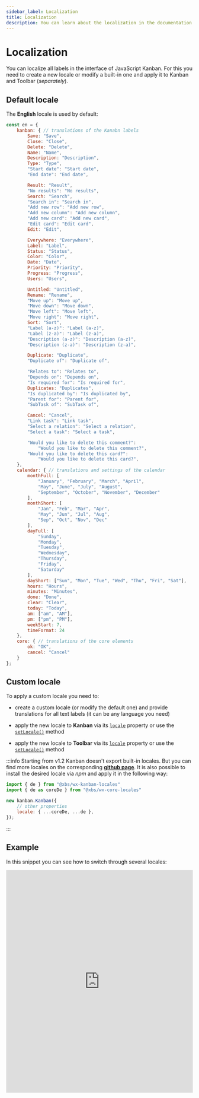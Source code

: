 ```yaml
---
sidebar_label: Localization
title: Localization
description: You can learn about the localization in the documentation of the DHTMLX JavaScript Kanban library. Browse developer guides and API reference, try out code examples and live demos, and download a free 30-day evaluation version of DHTMLX Kanban.
---
```


# Localization

You can localize all labels in the interface of JavaScript Kanban. For this you need to create a new locale or modify a built-in one and apply it to Kanban and Toolbar (*separately*).

## Default locale

The **English** locale is used by default:

~~~jsx
const en = {
	kanban: { // translations of the Kanabn labels
		Save: "Save",
		Close: "Close",
		Delete: "Delete",
		Name: "Name",
		Description: "Description",
		Type: "Type",
		"Start date": "Start date",
		"End date": "End date",

		Result: "Result",
		"No results": "No results",
		Search: "Search",
		"Search in": "Search in",
		"Add new row": "Add new row",
		"Add new column": "Add new column",
		"Add new card": "Add new card",
		"Edit card": "Edit card",
		Edit: "Edit",

		Everywhere: "Everywhere",
		Label: "Label",
		Status: "Status",
		Color: "Color",
		Date: "Date",
		Priority: "Priority",
		Progress: "Progress",
		Users: "Users",

		Untitled: "Untitled",
		Rename: "Rename",
		"Move up": "Move up",
		"Move down": "Move down",
		"Move left": "Move left",
		"Move right": "Move right",
		Sort: "Sort",
		"Label (a-z)": "Label (a-z)",
		"Label (z-a)": "Label (z-a)",
		"Description (a-z)": "Description (a-z)",
		"Description (z-a)": "Description (z-a)",

		Duplicate: "Duplicate",
		"Duplicate of": "Duplicate of",

		"Relates to": "Relates to",
		"Depends on": "Depends on",
		"Is required for": "Is required for",
		Duplicates: "Duplicates",
		"Is duplicated by": "Is duplicated by",
		"Parent for": "Parent for",
		"SubTask of": "SubTask of",

		Cancel: "Cancel",
		"Link task": "Link task",
		"Select a relation": "Select a relation",
		"Select a task": "Select a task",

		"Would you like to delete this comment?":
			"Would you like to delete this comment?",
		"Would you like to delete this card?":
			"Would you like to delete this card?",
	},
	calendar: { // translations and settings of the calendar
		monthFull: [
			"January", "February", "March", "April",
			"May", "June", "July", "August", 
			"September", "October", "November", "December"
		],
		monthShort: [
			"Jan", "Feb", "Mar", "Apr",
			"May", "Jun", "Jul", "Aug",
			"Sep", "Oct", "Nov", "Dec"
		],
		dayFull: [
			"Sunday",
			"Monday",
			"Tuesday",
			"Wednesday",
			"Thursday",
			"Friday",
			"Saturday"
		],
		dayShort: ["Sun", "Mon", "Tue", "Wed", "Thu", "Fri", "Sat"],
		hours: "Hours",
		minutes: "Minutes",
		done: "Done",
		clear: "Clear",
		today: "Today",
		am: ["am", "AM"],
		pm: ["pm", "PM"],
		weekStart: 7,
		timeFormat: 24
	},
	core: { // translations of the core elements
		ok: "OK",
		cancel: "Cancel"
	}
};
~~~

## Custom locale

To apply a custom locale you need to:

- create a custom locale (or modify the default one) and provide translations for all text labels (it can be any language you need)

- apply the new locale to **Kanban** via its [`locale`](api/config/js_kanban_locale_config.md) property or use the [`setLocale()`](api/methods/js_kanban_setlocale_method.md) method
- apply the new locale to **Toolbar** via its [`locale`](api/config/toolbar_locale_config.md) property or use the [`setLocale()`](api/methods/toolbar_setlocale_method.md) method

:::info
Starting from v1.2 Kanban doesn't export built-in locales. But you can find more locales on the corresponding [**github page**](https://github.com/web-widgets/wx-kanban-locales). It is also possible to install the desired locale via *npm* and apply it in the following way:
~~~js
import { de } from "@xbs/wx-kanban-locales"
import { de as coreDe } from "@xbs/wx-core-locales"

new kanban.Kanban({
	// other properties
	locale: { ...coreDe, ...de },
});
~~~
:::

## Example

In this snippet you can see how to switch through several locales:

<iframe src="https://snippet.dhtmlx.com/hrblf1mm?mode=js&tag=kanban" frameborder="0" class="snippet_iframe" width="100%" height="600"></iframe>
